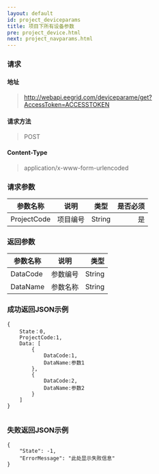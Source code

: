 ```yaml
---
layout: default
id: project_deviceparams
title: 项目下所有设备参数
pre: project_device.html
next: project_navparams.html
---
```


### 请求
#### 地址
> http://webapi.eegrid.com/deviceparame/get?AccessToken=ACCESSTOKEN

#### 请求方法
> POST

#### Content-Type
> application/x-www-form-urlencoded

### 请求参数
| 参数名称        | 说明           | 类型  |   是否必须  |
| ------------- |:-------------:|:------:|-----:|
| ProjectCode      | 项目编号 | String |  是   |

### 返回参数
| 参数名称        | 说明           | 类型  |
| ------------- |:-------------:| -----:|
| DataCode      | 参数编号 | String |
| DataName      | 参数名称      | String |


### 成功返回JSON示例
```
{
    State：0,
    ProjectCode:1,
    Data: [
        {
            DataCode:1,
            DataName:参数1
        },
        {
            DataCode:2,
            DataName:参数2
        }
    ]
}


```

### 失败返回JSON示例 
```
{
    "State": -1,
    "ErrorMessage": "此处显示失败信息"
}
```
